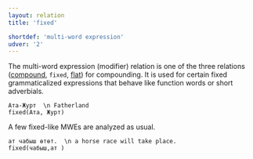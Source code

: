 ```yaml
---
layout: relation
title: 'fixed'

shortdef: 'multi-word expression'
udver: '2'
---
```


The multi-word expression (modifier) relation is one of the three relations ([compound](), `fixed`, [flat]()) for compounding.
It is used for certain fixed grammaticalized expressions that behave like function words or short adverbials.


~~~ sdparse
Ата-Журт  \n Fatherland
fixed(Ата, Журт)

~~~

A few fixed-like MWEs are analyzed as usual.

~~~ sdparse
ат чабыш өтөт.  \n a horse race will take place.
fixed(чабыш,ат )
~~~

<!-- Interlanguage links updated Ne 5. května 2024, 18:21:13 CEST -->
